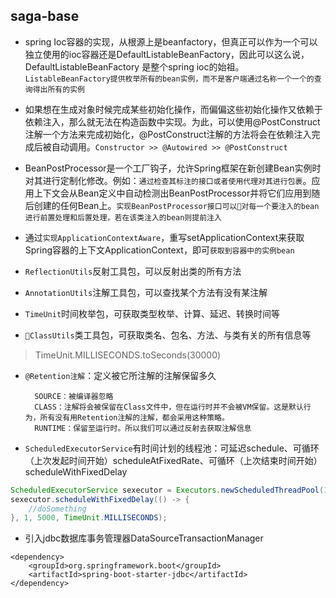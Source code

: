 ## saga-base

* spring Ioc容器的实现，从根源上是beanfactory，但真正可以作为一个可以独立使用的ioc容器还是DefaultListableBeanFactory，因此可以这么说，DefaultListableBeanFactory 是整个spring ioc的始祖。`ListableBeanFactory提供枚举所有的bean实例，而不是客户端通过名称一个一个的查询得出所有的实例`

* 如果想在生成对象时候完成某些初始化操作，而偏偏这些初始化操作又依赖于依赖注入，那么就无法在构造函数中实现。为此，可以使用@PostConstruct注解一个方法来完成初始化，@PostConstruct注解的方法将会在依赖注入完成后被自动调用。`Constructor >> @Autowired >> @PostConstruct`

* BeanPostProcessor是一个工厂钩子，允许Spring框架在新创建Bean实例时对其进行定制化修改。例如：`通过检查其标注的接口或者使用代理对其进行包裹`。应用上下文会从Bean定义中自动检测出BeanPostProcessor并将它们应用到随后创建的任何Bean上。`实现BeanPostProcessor接口可以对每一个要注入的bean进行前置处理和后置处理，若在该类注入的bean则提前注入`

* 通过`实现ApplicationContextAware`，重写setApplicationContext来获取Spring容器的上下文ApplicationContext，即可`获取到容器中的实例bean`

* `ReflectionUtils`反射工具包，可以反射出类的所有方法

* `AnnotationUtils`注解工具包，可以查找某个方法有没有某注解

* `TimeUnit`时间枚举包，可获取类型枚举、计算、延迟、转换时间等

* `ClassUtils`类工具包，可获取类名、包名、方法、与类有关的所有信息等

> TimeUnit.MILLISECONDS.toSeconds(30000)

* `@Retention注解`：定义被它所注解的注解保留多久

        SOURCE：被编译器忽略
        CLASS：注解将会被保留在Class文件中，但在运行时并不会被VM保留。这是默认行为，所有没有用Retention注解的注解，都会采用这种策略。
        RUNTIME：保留至运行时。所以我们可以通过反射去获取注解信息

* `ScheduledExecutorService`有时间计划的线程池：可延迟schedule、可循环（上次发起时间开始）scheduleAtFixedRate、可循环（上次结束时间开始）scheduleWithFixedDelay

```java
ScheduledExecutorService sexecutor = Executors.newScheduledThreadPool(1);
sexecutor.scheduleWithFixedDelay(() -> {
    //doSomething
}, 1, 5000, TimeUnit.MILLISECONDS);
```

* 引入jdbc数据库事务管理器DataSourceTransactionManager

```pom
<dependency>
    <groupId>org.springframework.boot</groupId>
    <artifactId>spring-boot-starter-jdbc</artifactId>
</dependency>
```
